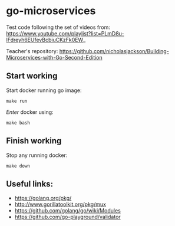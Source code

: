 # go-microservices

Test code following the set of videos from:  https://www.youtube.com/playlist?list=PLmD8u-IFdreyh6EUfevBcbiuCKzFk0EW_

Teacher's repository: https://github.com/nicholasjackson/Building-Microservices-with-Go-Second-Edition

## Start working

Start docker running go image:

```
make run
```

_Enter_ docker using:

```
make bash
```

## Finish working

Stop any running docker:

```
make down
```

## Useful links:

- https://golang.org/pkg/
- http://www.gorillatoolkit.org/pkg/mux
- https://github.com/golang/go/wiki/Modules
- https://github.com/go-playground/validator
